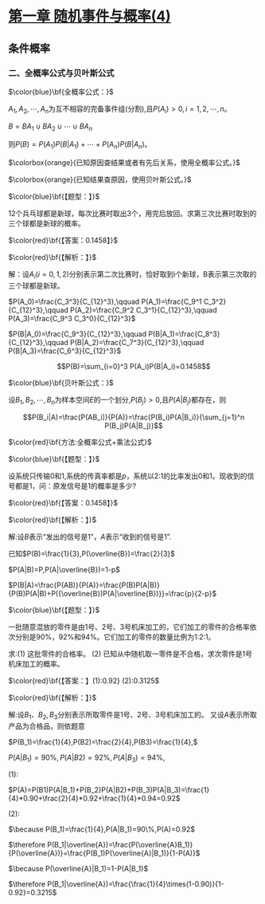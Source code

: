 # [第一章 随机事件与概率(4)](https://www.bilibili.com/video/BV1XJ411173b?p=6)

## 条件概率

### 二、全概率公式与贝叶斯公式

  $\color{blue}\bf{全概率公式：}$

  $A_1,A_2,\cdots,A_n$为互不相容的完备事件组(分割),且$P(A_i)>0,i=1,2,\cdots,n$。

  $B=BA_1\cup B A_2 \cup\cdots\cup B A_n$

  则$P(B)=P(A_1)P(B|A_1)+\cdots+P(A_n)P(B|A_n)$。

  $\colorbox{orange}{已知原因查结果或者有先后关系，使用全概率公式。}$

  $\colorbox{orange}{已知结果查原因，使用贝叶斯公式。}$

  $\color{blue}\bf{【题型：】}$

  12个兵乓球都是新球，每次比赛时取出3个，用完后放回。求第三次比赛时取到的三个球都是新球的概率。

  $\color{red}\bf{【答案：0.1458】}$

  $\color{red}\bf{【解析：】}$

  解：设$A_i(i=0,1,2)$分别表示第二次比赛时，恰好取到i个新球，B表示第三次取的三个球都是新球。

  $P(A_0)=\frac{C_3^3}{C_{12}^3},\qquad P(A_1)=\frac{C_9^1 C_3^2}{C_{12}^3},\qquad P(A_2)=\frac{C_9^2 C_3^1}{C_{12}^3},\qquad P(A_3)=\frac{C_9^3 C_3^0}{C_{12}^3}$

  $P(B|A_0)=\frac{C_9^3}{C_{12}^3},\qquad P(B|A_1)=\frac{C_8^3}{C_{12}^3},\qquad P(B|A_2)=\frac{C_7^3}{C_{12}^3},\qquad P(B|A_3)=\frac{C_6^3}{C_{12}^3}$

  $$P(B)=\sum_{i=0}^3 P(A_i)P(B|A_i)=0.1458$$

  $\color{blue}\bf{贝叶斯公式：}$

  设$B_1,B_2,\cdots,B_n$为样本空间$E$的一个划分,$P(B_j)>0$,且$P(A|B_j)$都存在，则

  $$P(B_i|A)=\frac{P(AB_i)}{P(A)}=\frac{P(B_i)P(A|B_i)}{\sum_{j=1}^n P(B_j)P(A|B_j)}$$

  $\color{red}\bf{方法:全概率公式+乘法公式}$

  $\color{blue}\bf{【题型：】}$

  设系统只传输0和1,系统的传真率都是$p$，系统以2:1的比率发出0和1。现收到的信号都是1，问：原发信号是1的概率是多少?

  $\color{red}\bf{【答案：0.1458】}$

  $\color{red}\bf{【解析：】}$

  解:设$B$表示“发出的信号是1”，$A$表示“收到的信号是1”.

  已知$P(B)=\frac{1}{3},P(\overline{B})=\frac{2}{3}$

  $P(A|B)=P,P(A|\overline{B})=1-p$

  $P(B|A)=\frac{P(AB)}{P(A)}=\frac{P(B)P(A|B)}{P(B)P(A|B)+P({\overline{B})P(A|\overline{B})}}=\frac{p}{2-p}$

  $\color{blue}\bf{【题型：】}$

  一批随意混放的零件是由1号、2号、3号机床加工的，它们加工的零件的合格率依次分别是90%，92%和94%。它们加工的零件的数量比例为1:2:1。

  求:(1) 这批零件的合格率。
  (2) 已知从中随机取一零件是不合格，求次零件是1号机床加工的概率。

  $\color{red}\bf{【答案：】(1):0.92} (2):0.3125$

  $\color{red}\bf{【解析：】}$

  解:设$B_1、B_2,B_3$分别表示所取零件是1号、2号、3号机床加工的。
  又设$A$表示所取产品为合格品，则依题意

  $P(B_1)=\frac{1}{4},P(B2)=\frac{2}{4},P(B3)=\frac{1}{4},$

  $P(A|B_1)=90\% ,P(A|B2)=92\%,P(A|B_3)=94\%,$

  (1):
  
  $P(A)=P(B1)P(A|B_1)+P(B_2)P(A|B2)+P(B_3)P(A|B_3)=\frac{1}{4}*0.90+\frac{2}{4}*0.92+\frac{1}{4}*0.94=0.92$

  (2):
  
  $\because P(B_1)=\frac{1}{4},P(A|B_1)=90\%,P(A)=0.92$

  $\therefore P(B_1|\overline{A})=\frac{P(\overline{A}B_1)}{P(\overline{A})}=\frac{P(B_1)P(\overline{A}|B_1)}{1-P(A)}$

  $\because P(\overline{A}|B_1)=1-P(A|B_1)$

  $\therefore P(B_1|\overline{A})=\frac{\frac{1}{4}\times(1-0.90)}{1-0.92}=0.3215$
  